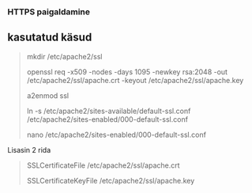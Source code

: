 ### HTTPS paigaldamine

## kasutatud käsud

>mkdir /etc/apache2/ssl
>
>openssl req -x509 -nodes -days 1095 -newkey rsa:2048 -out /etc/apache2/ssl/apache.crt -keyout /etc/apache2/ssl/apache.key
>
>a2enmod ssl
>
>ln -s /etc/apache2/sites-available/default-ssl.conf /etc/apache2/sites-enabled/000-default-ssl.conf
>
>nano /etc/apache2/sites-enabled/000-default-ssl.conf

Lisasin 2 rida

>SSLCertificateFile    /etc/apache2/ssl/apache.crt
>
>SSLCertificateKeyFile /etc/apache2/ssl/apache.key
